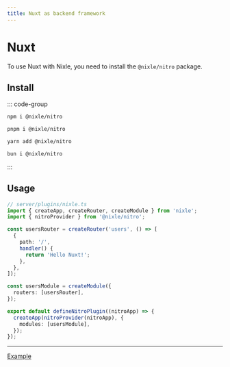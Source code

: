 ```yaml
---
title: Nuxt as backend framework
---
```


# Nuxt

To use Nuxt with Nixle, you need to install the `@nixle/nitro` package.

## Install

::: code-group

```sh [npm]
npm i @nixle/nitro
```

```sh [pnpm]
pnpm i @nixle/nitro
```

```sh [yarn]
yarn add @nixle/nitro
```

```sh [bun]
bun i @nixle/nitro
```

:::

## Usage

```ts
// server/plugins/nixle.ts
import { createApp, createRouter, createModule } from 'nixle';
import { nitroProvider } from '@nixle/nitro';

const usersRouter = createRouter('users', () => [
  {
    path: '/',
    handler() {
      return 'Hello Nuxt!';
    },
  },
]);

const usersModule = createModule({
  routers: [usersRouter],
});

export default defineNitroPlugin((nitroApp) => {
  createApp(nitroProvider(nitroApp), {
    modules: [usersModule],
  });
});
```

---

[Example](https://github.com/letstri/nixle/tree/main/examples/nuxt)
